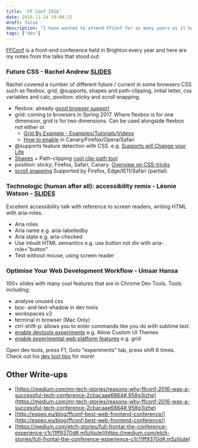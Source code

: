```yaml
---
title: 'FF Conf 2016'
date: 2016-11-24 10:04:23
draft: false
description: "I have wanted to attend FFConf for as many years as it has been running and this year I was lucky to attend. Here are my notes from the talks which stood out to me..."
tags: ['dev']
---
```


[FFConf](https://2016.ffconf.org/) is a front-end conference held in Brighton every year and here are my notes from the talks that stood out:

### Future CSS - Rachel Andrew [SLIDES](http://www.slideshare.net/rachelandrew/nextlevel-css?utm_content=buffer7cb6c)

Rachel covered a number of different future / current in some browsers CSS such as flexbox, grid, @supports, shapes and path-clipping, initial letter, css variables and calc, position: sticky and scroll snapping.

*   flexbox: already [good browser support](http://caniuse.com/#search=flexbox)
*   grid: coming to browsers in Spring 2017. Where flexbox is for one dimension, grid is for two dimensions. Can be used alongside flexbox not either or.
    *   [Grid By Example - Examples/Tutorials/Videos](http://gridbyexample.com)
    *   [How to enable](https://igalia.github.io/css-grid-layout/enable.html) in Canary/Firefox/Opera/Safari
*   @supports feature detection with CSS. e.g. [Supports will Change your Life](http://www.lottejackson.com/learning/supports-will-change-your-life)
*   [Shapes](http://webplatform.adobe.com/shapes/) + Path-clipping [cool clip-path tool](http://bennettfeely.com/clippy/)
*   position: sticky; Firefox, Safari, Canary. [Overview on CSS-tricks](https://css-tricks.com/position-sticky-2/)
*   [scroll snapping](https://css-tricks.com/introducing-css-scroll-snap-points/) Supported by Firefox, Edge/IE11/Safari (partial).

### Technologic (human after all): accessibility remix - Léonie Watson - [SLIDES](http://ljwatson.github.io/decks/2016/ffconf/index.html#)

Excellent accessibility talk with reference to screen readers, writing HTML with aria-roles.

*   Aria roles
*   Aria name e.g. aria-labelledby
*   Aria state e.g. aria-checked
*   Use inbuilt HTML semantics e.g. use button not div with aria-role="button"
*   Test without mouse, using screen reader

### Optimise Your Web Development Workflow - Umaar Hansa

100+ slides with many cool features that are in Chrome Dev Tools. Tools including:

*   analyse unused css
*   box- and text-shadow in dev tools
*   workspaces v2
*   terminal in browser (Mac Only)
*   ctrl-shift-p: allows you to enter commands like you do with sublime text.
*   [enable devtools experiments](chrome://flags/#enable-devtools-experiments) e.g. Allow Custom UI Themes
*   [enable experimental web platform features](chrome://flags/#enable-experimental-web-platform-features) e.g. grid

Open dev tools, press F1, Goto "experiments" tab, press shift 6 times. Check out his [dev tool tips](https://umaar.com/dev-tips/) for more!

Other Write-ups
---------------

*   [https://medium.com/mr-tech-stories/reasons-why-ffconf-2016-was-a-successful-tech-conference-2cbacaae6864#.958g3izhe](https://medium.com/mr-tech-stories/reasons-why-ffconf-2016-was-a-successful-tech-conference-2cbacaae6864#.958g3izhe)
*   [http://espeo.eu/blog/ffconf-best-web-frontend-conference/](http://espeo.eu/blog/ffconf-best-web-frontend-conference/)
*   [https://medium.com/etch-stories/full-frontal-the-conference-experience-c1c11ff9370d#.m5zljiute](https://medium.com/etch-stories/full-frontal-the-conference-experience-c1c11ff9370d#.m5zljiute)
